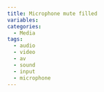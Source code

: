 ```yaml
---
title: Microphone mute filled
variables:
categories:
  - Media
tags:
  - audio
  - video
  - av
  - sound
  - input
  - microphone
---
```

